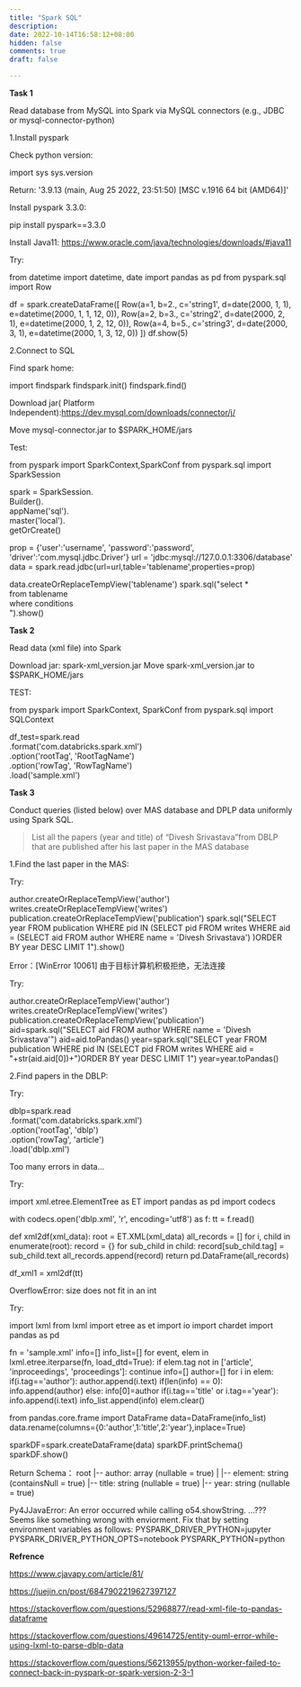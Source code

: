```yaml
---
title: "Spark SQL"
description: 
date: 2022-10-14T16:58:12+08:00
hidden: false
comments: true
draft: false

---
```


**Task 1**

Read  database from MySQL into Spark via MySQL connectors (e.g., JDBC or mysql-connector-python)



1.Install pyspark

Check python version: 


import sys
sys.version



Return: '3.9.13 (main, Aug 25 2022, 23:51:50) [MSC v.1916 64 bit (AMD64)]'

Install pyspark 3.3.0:


pip install pyspark==3.3.0



Install Java11: https://www.oracle.com/java/technologies/downloads/#java11

Try:


from datetime import datetime, date
import pandas as pd
from pyspark.sql import Row

df = spark.createDataFrame([
    Row(a=1, b=2., c='string1', d=date(2000, 1, 1), e=datetime(2000, 1, 1, 12, 0)),
    Row(a=2, b=3., c='string2', d=date(2000, 2, 1), e=datetime(2000, 1, 2, 12, 0)),
    Row(a=4, b=5., c='string3', d=date(2000, 3, 1), e=datetime(2000, 1, 3, 12, 0))
])
df.show(5)


2.Connect to SQL

Find spark home:


import findspark
findspark.init()
findspark.find()



Download jar( Platform Independent):https://dev.mysql.com/downloads/connector/j/

Move mysql-connector.jar to $SPARK_HOME/jars

Test:


from pyspark import SparkContext,SparkConf
from pyspark.sql import SparkSession

spark = SparkSession. \
    Builder(). \
    appName('sql'). \
    master('local'). \
    getOrCreate()

prop = {'user':'username',
       'password':'password',
       'driver':'com.mysql.jdbc.Driver'}
url = 'jdbc:mysql://127.0.0.1:3306/database'
data = spark.read.jdbc(url=url,table='tablename',properties=prop)

data.createOrReplaceTempView('tablename')
spark.sql("select * \
from tablename \
where conditions \
            ").show()


**Task 2**

Read data (xml file) into Spark

Download jar: spark-xml_version.jar
Move spark-xml_version.jar to $SPARK_HOME/jars

TEST:


from pyspark import SparkContext, SparkConf
from pyspark.sql import SQLContext

df_test=spark.read \
        .format('com.databricks.spark.xml') \
        .option('rootTag', 'RootTagName') \
        .option('rowTag', 'RowTagName') \
        .load('sample.xml')


**Task 3**

Conduct queries (listed below) over MAS database and DPLP data uniformly using Spark SQL.

> List all the papers (year and title) of “Divesh Srivastava”from DBLP that are published after his last paper in the MAS database

1.Find the last paper in the MAS:

Try:

author.createOrReplaceTempView('author')
writes.createOrReplaceTempView('writes')
publication.createOrReplaceTempView('publication')
spark.sql("SELECT year FROM publication WHERE pid IN (SELECT pid FROM writes WHERE aid = (SELECT aid FROM author WHERE name = 'Divesh Srivastava') )ORDER BY year DESC LIMIT 1").show()

Error：[WinError 10061] 由于目标计算机积极拒绝，无法连接

Try:

author.createOrReplaceTempView('author')
writes.createOrReplaceTempView('writes')
publication.createOrReplaceTempView('publication')
aid=spark.sql("SELECT aid FROM author WHERE name = 'Divesh Srivastava'")
aid=aid.toPandas()
year=spark.sql("SELECT year FROM publication WHERE pid IN (SELECT pid FROM writes WHERE aid = "+str(aid.aid[0])+")ORDER BY year DESC LIMIT 1")
year=year.toPandas()


2.Find papers in the DBLP:

Try:

dblp=spark.read \
        .format('com.databricks.spark.xml') \
        .option('rootTag', 'dblp') \
        .option('rowTag', 'article') \
        .load('dblp.xml')

Too many errors in data...

Try:

import xml.etree.ElementTree as ET
import pandas as pd
import codecs

with codecs.open('dblp.xml', 'r', encoding='utf8') as f:
    tt = f.read()

def xml2df(xml_data):
    root = ET.XML(xml_data)
    all_records = []
    for i, child in enumerate(root):
        record = {}
        for sub_child in child:
            record[sub_child.tag] = sub_child.text
        all_records.append(record)
    return pd.DataFrame(all_records)

df_xml1 = xml2df(tt)

OverflowError: size does not fit in an int

Try:

import lxml
from lxml import etree as et
import io
import chardet
import pandas as pd

fn = 'sample.xml'
info=[]
info_list=[]
for event, elem in lxml.etree.iterparse(fn, load_dtd=True):
    if elem.tag not in ['article', 'inproceedings', 'proceedings']:
        continue
    info=[]
    author=[]
    for i in elem:
        if(i.tag=='author'):
            author.append(i.text)
            if(len(info) == 0):
                info.append(author)
            else:
                info[0]=author
        if(i.tag=='title' or i.tag=='year'):
            info.append(i.text)
    info_list.append(info)
    elem.clear()
	
from pandas.core.frame import DataFrame
data=DataFrame(info_list)
data.rename(columns={0:'author',1:'title',2:'year'},inplace=True)

sparkDF=spark.createDataFrame(data) 
sparkDF.printSchema()
sparkDF.show()

Return
Schema：
root
 |-- author: array (nullable = true)
 |    |-- element: string (containsNull = true)
 |-- title: string (nullable = true)
 |-- year: string (nullable = true)

Py4JJavaError: An error occurred while calling o54.showString.
...??? Seems like something wrong with enviorment. 
Fix that by setting environment variables as follows:
PYSPARK_DRIVER_PYTHON=jupyter
PYSPARK_DRIVER_PYTHON_OPTS=notebook
PYSPARK_PYTHON=python



**Refrence**

https://www.cjavapy.com/article/81/

https://juejin.cn/post/6847902219627397127

https://stackoverflow.com/questions/52968877/read-xml-file-to-pandas-dataframe

https://stackoverflow.com/questions/49614725/entity-ouml-error-while-using-lxml-to-parse-dblp-data

https://stackoverflow.com/questions/56213955/python-worker-failed-to-connect-back-in-pyspark-or-spark-version-2-3-1